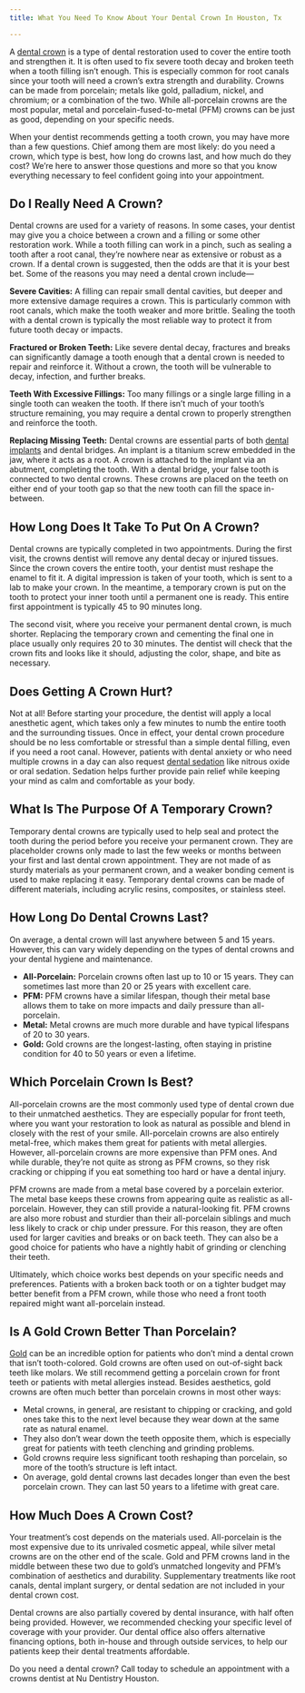 ```yaml
---
title: What You Need To Know About Your Dental Crown In Houston, Tx

---
```

A [dental crown](https://www.nudentistry.com/houston-tx/restorative-dentistry/tooth-crown/) is a type of dental restoration used to cover the entire tooth and strengthen it. It is often used to fix severe tooth decay and broken teeth when a tooth filling isn’t enough. This is especially common for root canals since your tooth will need a crown’s extra strength and durability. Crowns can be made from porcelain; metals like gold, palladium, nickel, and chromium; or a combination of the two. While all-porcelain crowns are the most popular, metal and porcelain-fused-to-metal (PFM) crowns can be just as good, depending on your specific needs.

When your dentist recommends getting a tooth crown, you may have more than a few questions. Chief among them are most likely: do you need a crown, which type is best, how long do crowns last, and how much do they cost? We’re here to answer those questions and more so that you know everything necessary to feel confident going into your appointment.

## Do I Really Need A Crown?

Dental crowns are used for a variety of reasons. In some cases, your dentist may give you a choice between a crown and a filling or some other restoration work. While a tooth filling can work in a pinch, such as sealing a tooth after a root canal, they’re nowhere near as extensive or robust as a crown. If a dental crown is suggested, then the odds are that it is your best bet. Some of the reasons you may need a dental crown include—

**Severe Cavities:** A filling can repair small dental cavities, but deeper and more extensive damage requires a crown. This is particularly common with root canals, which make the tooth weaker and more brittle. Sealing the tooth with a dental crown is typically the most reliable way to protect it from future tooth decay or impacts.

**Fractured or Broken Teeth:** Like severe dental decay, fractures and breaks can significantly damage a tooth enough that a dental crown is needed to repair and reinforce it. Without a crown, the tooth will be vulnerable to decay, infection, and further breaks.

**Teeth With Excessive Fillings:** Too many fillings or a single large filling in a single tooth can weaken the tooth. If there isn’t much of your tooth’s structure remaining, you may require a dental crown to properly strengthen and reinforce the tooth.

**Replacing Missing Teeth:** Dental crowns are essential parts of both [dental implants](https://www.nudentistry.com/houston-tx/restorative-dentistry/dental-implants/) and dental bridges. An implant is a titanium screw embedded in the jaw, where it acts as a root. A crown is attached to the implant via an abutment, completing the tooth. With a dental bridge, your false tooth is connected to two dental crowns. These crowns are placed on the teeth on either end of your tooth gap so that the new tooth can fill the space in-between.

## How Long Does It Take To Put On A Crown?

Dental crowns are typically completed in two appointments. During the first visit, the crowns dentist will remove any dental decay or injured tissues. Since the crown covers the entire tooth, your dentist must reshape the enamel to fit it. A digital impression is taken of your tooth, which is sent to a lab to make your crown. In the meantime, a temporary crown is put on the tooth to protect your inner tooth until a permanent one is ready. This entire first appointment is typically 45 to 90 minutes long.

The second visit, where you receive your permanent dental crown, is much shorter. Replacing the temporary crown and cementing the final one in place usually only requires 20 to 30 minutes. The dentist will check that the crown fits and looks like it should, adjusting the color, shape, and bite as necessary.

## Does Getting A Crown Hurt?

Not at all! Before starting your procedure, the dentist will apply a local anesthetic agent, which takes only a few minutes to numb the entire tooth and the surrounding tissues. Once in effect, your dental crown procedure should be no less comfortable or stressful than a simple dental filling, even if you need a root canal. However, patients with dental anxiety or who need multiple crowns in a day can also request [dental sedation](https://www.nudentistry.com/houston-tx/specialty-dentistry/sedation-dentistry/) like nitrous oxide or oral sedation. Sedation helps further provide pain relief while keeping your mind as calm and comfortable as your body.

## What Is The Purpose Of A Temporary Crown?

Temporary dental crowns are typically used to help seal and protect the tooth during the period before you receive your permanent crown. They are placeholder crowns only made to last the few weeks or months between your first and last dental crown appointment. They are not made of as sturdy materials as your permanent crown, and a weaker bonding cement is used to make replacing it easy. Temporary dental crowns can be made of different materials, including acrylic resins, composites, or stainless steel.

## How Long Do Dental Crowns Last?

On average, a dental crown will last anywhere between 5 and 15 years. However, this can vary widely depending on the types of dental crowns and your dental hygiene and maintenance.

* **All-Porcelain:** Porcelain crowns often last up to 10 or 15 years. They can sometimes last more than 20 or 25 years with excellent care.
* **PFM:** PFM crowns have a similar lifespan, though their metal base allows them to take on more impacts and daily pressure than all-porcelain.
* **Metal:** Metal crowns are much more durable and have typical lifespans of 20 to 30 years.
* **Gold:** Gold crowns are the longest-lasting, often staying in pristine condition for 40 to 50 years or even a lifetime.

## Which Porcelain Crown Is Best?

All-porcelain crowns are the most commonly used type of dental crown due to their unmatched aesthetics. They are especially popular for front teeth, where you want your restoration to look as natural as possible and blend in closely with the rest of your smile. All-porcelain crowns are also entirely metal-free, which makes them great for patients with metal allergies. However, all-porcelain crowns are more expensive than PFM ones. And while durable, they’re not quite as strong as PFM crowns, so they risk cracking or chipping if you eat something too hard or have a dental injury.

PFM crowns are made from a metal base covered by a porcelain exterior. The metal base keeps these crowns from appearing quite as realistic as all-porcelain. However, they can still provide a natural-looking fit. PFM crowns are also more robust and sturdier than their all-porcelain siblings and much less likely to crack or chip under pressure. For this reason, they are often used for larger cavities and breaks or on back teeth. They can also be a good choice for patients who have a nightly habit of grinding or clenching their teeth.

Ultimately, which choice works best depends on your specific needs and preferences. Patients with a broken back tooth or on a tighter budget may better benefit from a PFM crown, while those who need a front tooth repaired might want all-porcelain instead.

## Is A Gold Crown Better Than Porcelain?

[Gold](https://www.healthline.com/health/gold-crown-tooth) can be an incredible option for patients who don’t mind a dental crown that isn’t tooth-colored. Gold crowns are often used on out-of-sight back teeth like molars. We still recommend getting a porcelain crown for front teeth or patients with metal allergies instead. Besides aesthetics, gold crowns are often much better than porcelain crowns in most other ways:

* Metal crowns, in general, are resistant to chipping or cracking, and gold ones take this to the next level because they wear down at the same rate as natural enamel.
* They also don’t wear down the teeth opposite them, which is especially great for patients with teeth clenching and grinding problems.
* Gold crowns require less significant tooth reshaping than porcelain, so more of the tooth’s structure is left intact.
* On average, gold dental crowns last decades longer than even the best porcelain crown. They can last 50 years to a lifetime with great care.

## How Much Does A Crown Cost?

Your treatment’s cost depends on the materials used. All-porcelain is the most expensive due to its unrivaled cosmetic appeal, while silver metal crowns are on the other end of the scale. Gold and PFM crowns land in the middle between these two due to gold’s unmatched longevity and PFM’s combination of aesthetics and durability. Supplementary treatments like root canals, dental implant surgery, or dental sedation are not included in your dental crown cost.

Dental crowns are also partially covered by dental insurance, with half often being provided. However, we recommended checking your specific level of coverage with your provider. Our dental office also offers alternative financing options, both in-house and through outside services, to help our patients keep their dental treatments affordable.

Do you need a dental crown? Call today to schedule an appointment with a crowns dentist at Nu Dentistry Houston.